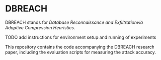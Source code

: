 # DBREACH
DBREACH stands for *Database Reconnaissance and Exfiltrationvia Adaptive Compression Heuristics*.

TODO add instructions for environment setup and running of experiments

This repository contains the code accompanying the DBREACH research paper, including the evaluation scripts for measuring the attack accuracy.
